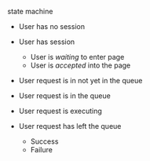 state machine

- User has no session
- User has session
  - User is *waiting* to enter page
  - User is *accepted* into the page

- User request is in not yet in the queue
- User request is in the queue
- User request is executing
- User request has left the queue
  - Success
  - Failure